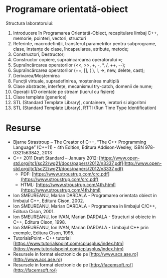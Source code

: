 # Programare orientată-obiect
Structura laboratorului: 
1. Introducere în Programarea Orientată-Obiect, recapitulare limbaj C++, memorie, pointeri, vectori, structuri
2. Referinte, macrodefiniții, transferul parametrilor pentru subprograme, clase, instanțe de clase, încapsularea, atribute, metode;
3. Constructori, Destructor;
4. Constructor copiere, supraîncarcarea operatorului =;
5. Supraîncărcarea operatorilor (<<, >>, +, -, *, /, ++, --);
6. Supraîncărcarea operatorilor (+=, [], ( ), !, ->, new, delete, cast);
7. Derivarea/Moșternirea
8. Funcții virtuale, supradefinirea, moștenirea multiplă
9. Clase abstracte, interfețe, mecanismul try-catch, domenii de nume;
10. Operații I/O orientate pe stream (lucrul cu fișiere)
11. Clase template (generice)
12. STL (Standard Template Library), containere, ieratori si algoritmi
13. STL (Standard Template Library), RTTI (Run Time Type Identification)

# Resurse

- Bjarne Strastroup – The Creator of C++, “The C++ Programming Language” (C++11) - 4th Edition, Editura Addison-Wesley, ISBN 978-0321563842, 2013​
- C++ 2011 Draft Standard – January 2012: [https://www.open-std.org/jtc1/sc22/wg21/docs/papers/2012/n3337.pdf​](http://www.open-std.org/jtc1/sc22/wg21/docs/papers/2012/n3337.pdf​)
	- PDF: [https://www.stroustrup.com/crc.pdf​](https://www.stroustrup.com/crc.pdf​)
	- HTML: [https://www.stroustrup.com/4th.html​](https://www.stroustrup.com/4th.html​)
- Ion SMEUREANU, Marian DARDALA - Programarea orientata obiect in limbajul C++, Editura Cison, 2002.​
- Ion SMEUREANU, Marian DARDALA - Programarea in limbajul C/C++, Editura Cison, 2001.​
- Ion SMEUREANU, Ion IVAN, Marian DARDALA - Structuri si obiecte in C++, Editura Cison, 1998.​
- Ion SMEUREANU, Ion IVAN, Marian DARDALA - Limbajul C++ prin exemple, Editura Cison, 1995.​
- TutorialsPoint - C++ tutorial [https://www.tutorialspoint.com/cplusplus/index.htm](https://www.tutorialspoint.com/cplusplus/index.htm)
- Resursele in format electronic de pe [http://www.acs.ase.ro​](http://www.acs.ase.ro​)
- Resursele in format electronic de pe [http://facemsoft.ro/​](http://facemsoft.ro/​)